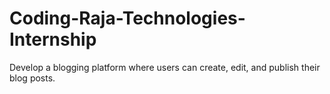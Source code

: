 # Coding-Raja-Technologies-Internship
Develop a blogging platform where users can create, edit, and publish their blog posts.
